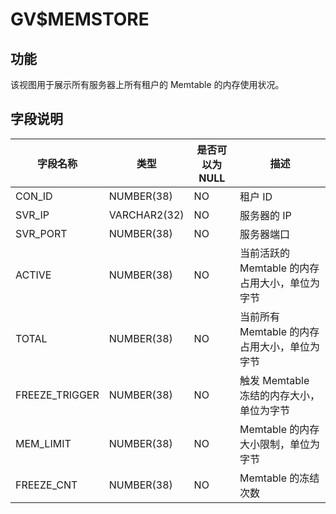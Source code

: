 GV$MEMSTORE 
================================



功能 
-----------

该视图用于展示所有服务器上所有租户的 Memtable 的内存使用状况。

字段说明 
-------------



|    **字段名称**    |    **类型**    | **是否可以为 NULL** |            **描述**            |
|----------------|--------------|----------------|------------------------------|
| CON_ID         | NUMBER(38)   | NO             | 租户 ID                        |
| SVR_IP         | VARCHAR2(32) | NO             | 服务器的 IP                      |
| SVR_PORT       | NUMBER(38)   | NO             | 服务器端口                        |
| ACTIVE         | NUMBER(38)   | NO             | 当前活跃的 Memtable 的内存占用大小，单位为字节 |
| TOTAL          | NUMBER(38)   | NO             | 当前所有 Memtable 的内存占用大小，单位为字节  |
| FREEZE_TRIGGER | NUMBER(38)   | NO             | 触发 Memtable 冻结的内存大小，单位为字节    |
| MEM_LIMIT      | NUMBER(38)   | NO             | Memtable 的内存大小限制，单位为字节       |
| FREEZE_CNT     | NUMBER(38)   | NO             | Memtable 的冻结次数               |



